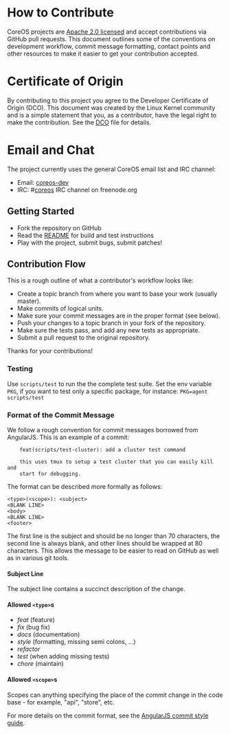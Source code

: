 # How to Contribute

CoreOS projects are [Apache 2.0 licensed](LICENSE) and accept contributions via
GitHub pull requests.  This document outlines some of the conventions on
development workflow, commit message formatting, contact points and other
resources to make it easier to get your contribution accepted.

# Certificate of Origin

By contributing to this project you agree to the Developer Certificate of
Origin (DCO). This document was created by the Linux Kernel community and is a
simple statement that you, as a contributor, have the legal right to make the
contribution. See the [DCO](DCO) file for details.

# Email and Chat

The project currently uses the general CoreOS email list and IRC channel:
- Email: [coreos-dev](https://groups.google.com/forum/#!forum/coreos-dev)
- IRC: #[coreos](irc://irc.freenode.org:6667/#coreos) IRC channel on freenode.org

## Getting Started

- Fork the repository on GitHub
- Read the [README](README.md) for build and test instructions
- Play with the project, submit bugs, submit patches!

## Contribution Flow

This is a rough outline of what a contributor's workflow looks like:

- Create a topic branch from where you want to base your work (usually master).
- Make commits of logical units.
- Make sure your commit messages are in the proper format (see below).
- Push your changes to a topic branch in your fork of the repository.
- Make sure the tests pass, and add any new tests as appropriate.
- Submit a pull request to the original repository.

Thanks for your contributions!

### Testing

Use `scripts/test` to run the the complete test suite.
Set the env variable `PKG`, if you want to test only a specific package, for instance: `PKG=agent scripts/test`

### Format of the Commit Message

We follow a rough convention for commit messages borrowed from AngularJS. This
is an example of a commit:

```
    feat(scripts/test-cluster): add a cluster test command

    this uses tmux to setup a test cluster that you can easily kill and
    start for debugging.
```

The format can be described more formally as follows:

```
<type>(<scope>): <subject>
<BLANK LINE>
<body>
<BLANK LINE>
<footer>
```

The first line is the subject and should be no longer than 70 characters, the
second line is always blank, and other lines should be wrapped at 80 characters.
This allows the message to be easier to read on GitHub as well as in various
git tools.

#### Subject Line

The subject line contains a succinct description of the change.

#### Allowed `<type>`s
- *feat* (feature)
- *fix* (bug fix)
- *docs* (documentation)
- *style* (formatting, missing semi colons, …)
- *refactor*
- *test* (when adding missing tests)
- *chore* (maintain)

#### Allowed `<scope>`s

Scopes can anything specifying the place of the commit change in the code base - 
for example, "api", "store", etc.


For more details on the commit format, see the [AngularJS commit style
guide](https://docs.google.com/a/coreos.com/document/d/1QrDFcIiPjSLDn3EL15IJygNPiHORgU1_OOAqWjiDU5Y/edit#).

